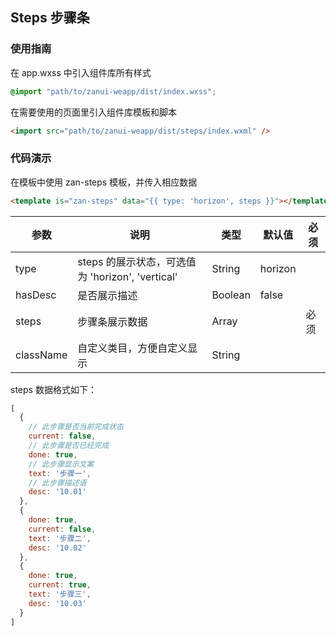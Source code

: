 ## Steps 步骤条

### 使用指南
在 app.wxss 中引入组件库所有样式
```css
@import "path/to/zanui-weapp/dist/index.wxss";
```

在需要使用的页面里引入组件库模板和脚本
```html
<import src="path/to/zanui-weapp/dist/steps/index.wxml" />
```

### 代码演示
在模板中使用 zan-steps 模板，并传入相应数据
```html
<template is="zan-steps" data="{{ type: 'horizon', steps }}"></template>
```
| 参数       | 说明      | 类型       | 默认值       | 必须      |
|-----------|-----------|-----------|-------------|-------------|
| type | steps 的展示状态，可选值为 'horizon', 'vertical' | String | horizon | |
| hasDesc | 是否展示描述 | Boolean  | false | |
| steps | 步骤条展示数据 | Array  |  | 必须 |
| className | 自定义类目，方便自定义显示 | String  | | |

steps 数据格式如下：
```js
[
  {
    // 此步骤是否当前完成状态
    current: false,
    // 此步骤是否已经完成
    done: true,
    // 此步骤显示文案
    text: '步骤一',
    // 此步骤描述语
    desc: '10.01'
  },
  {
    done: true,
    current: false,
    text: '步骤二',
    desc: '10.02'
  },
  {
    done: true,
    current: true,
    text: '步骤三',
    desc: '10.03'
  }
]
```
